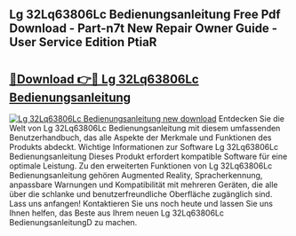 ## Lg 32Lq63806Lc Bedienungsanleitung Free Pdf Download - Part-n7t New Repair Owner Guide - User Service Edition PtiaR

# <h2><a href="http://df4bfw.blite.top/?on=Lg+32Lq63806Lc+Bedienungsanleitung">🔗Download 👉🔴 Lg 32Lq63806Lc Bedienungsanleitung</a></h2>

[![Lg 32Lq63806Lc Bedienungsanleitung new download](https://i.imgur.com/lujVjoI.png)](http://df4bfw.blite.top/?on=Lg+32Lq63806Lc+Bedienungsanleitung)
Entdecken Sie die Welt von Lg 32Lq63806Lc Bedienungsanleitung mit diesem umfassenden Benutzerhandbuch, das alle Aspekte der Merkmale und Funktionen des Produkts abdeckt. Wichtige Informationen zur Software Lg 32Lq63806Lc Bedienungsanleitung Dieses Produkt erfordert kompatible Software für eine optimale Leistung. Zu den erweiterten Funktionen von Lg 32Lq63806Lc Bedienungsanleitung gehören Augmented Reality, Spracherkennung, anpassbare Warnungen und Kompatibilität mit mehreren Geräten, die alle über die schlanke und benutzerfreundliche Oberfläche zugänglich sind. Lass uns anfangen! Kontaktieren Sie uns noch heute und lassen Sie uns Ihnen helfen, das Beste aus Ihrem neuen Lg 32Lq63806Lc BedienungsanleitungD zu machen.
